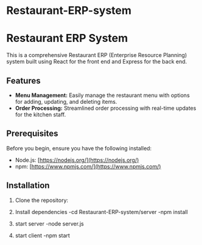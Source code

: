 # Restaurant-ERP-system

# Restaurant ERP System

This is a comprehensive Restaurant ERP (Enterprise Resource Planning) system built using React for the front end and Express for the back end.

## Features

- **Menu Management:** Easily manage the restaurant menu with options for adding, updating, and deleting items.
- **Order Processing:** Streamlined order processing with real-time updates for the kitchen staff.


## Prerequisites

Before you begin, ensure you have the following installed:

- Node.js: [https://nodejs.org/](https://nodejs.org/)
- npm: [https://www.npmjs.com/](https://www.npmjs.com/)

## Installation

1. Clone the repository:

2. Install dependencies
-cd Restaurant-ERP-system/server
-npm install

3. start server
-node server.js

4. start client
-npm start

